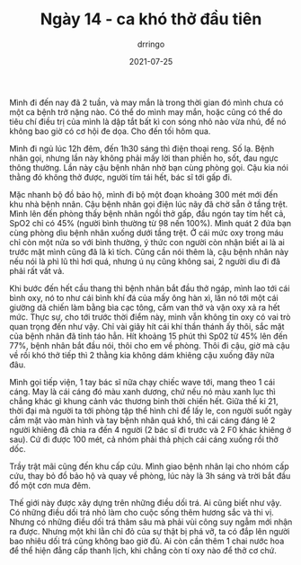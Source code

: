 ﻿---
title: Ngày 14 - ca khó thở đầu tiên
date: 2021-07-25
author: drringo
layout: post
---
Mình đi đến nay đã 2 tuần, và may mắn là trong thời gian đó mình chưa có một ca bệnh trở nặng nào. Có thể do mình may mắn, hoặc cũng có thể do tiêu chí điều trị của mình là dập tắt bất kì con sóng nhỏ nào vừa nhú, để nó không bao giờ có cơ hội đe dọa. Cho đến tối hôm qua.

Mình đi ngủ lúc 12h đêm, đến 1h30 sáng thì điện thoại reng. Số lạ. Bệnh nhân gọi, nhưng lần này không phải mấy lời than phiền ho, sốt, đau ngực thông thường. Lần này cậu bệnh nhân nhờ bạn cùng phòng gọi. Cậu kia nói thằng đó không thở được, người tím tái hết, bác sĩ tới gấp đi.

Mặc nhanh bộ đồ bảo hộ, mình đi bộ một đoạn khoảng 300 mét mới đến khu nhà bệnh nnân. Cậu bệnh nhân gọi điện lúc nãy đã chờ sẵn ở tầng trệt. Mình lên đến phòng thấy bệnh nhân ngồi thở gấp, đầu ngón tay tím hết cả, SpO2 chỉ có 45% (người bình thường từ 98 nến 100%). Mình quát 2 đứa bạn cùng phòng dìu bệnh nhân xuống dưới tầng trệt. Ở cái mức oxy trong máu chỉ còn một nửa so với bình thường, ý thức con người còn nhận biết ai là ai trước mặt mình cũng đã là kì tích. Cũng cần nói thêm là, cậu bệnh nhân này nếu nói là phì lũ thì hơi quá, nhưng ú nụ cũng không sai, 2 người dìu đi đã phải rất vất vả.

Khi bước đến hết cầu thang thì bệnh nhân bắt đầu thở ngáp, mình lao tới cái bình oxy, nó to như cái bình khí đá của mấy ông hàn xì, lăn nó tới một cái giường dã chiến làm bằng bìa cạc tông, cắm van thở và vặn oxy xả ra hết mức. Thực sự, cho tới trước thời điểm này, mình vẫn không tin oxy có vai trò quan trọng đến như vậy. Chỉ vài giây hít cái khí thần thánh ấy thôi, sắc mặt của bệnh nhân đã tỉnh táo hẳn. Hít khoảng 15 phút thì Sp02 từ 45% lên đến 77%, bệnh nhân bắt đầu nói, thôi cho em về phòng. Thôi đi cậu, giờ mà cậu về rồi khó thở tiếp thì 2 thằng kia không dám khiêng cậu xuống đây nữa đâu.

Mình gọi tiếp viện, 1 tay bác sĩ nữa chạy chiếc wave tới, mang theo 1 cái cáng. May là cái cáng đó màu xanh dương, chứ nếu nó màu xanh lục thì chẳng khác gì khung cảnh vác thương binh thời chiến hết. Giữa thế kỉ 21, thời đại mà người ta tới phòng tập thể hình chỉ để lấy le, con người suốt ngày cắm mặt vào màn hình và tay bệnh nhân quá khổ, thì cái cáng đáng lẽ 2 người khiêng đã chia ra đến 4 người (2 bác sĩ đi trước và 2 F0 khác khiêng ở sau). Cứ đi được 100 mét, cả nhóm phải thả phịch cái cáng xuống rồi thở dốc.

Trầy trật mãi cũng đến khu cấp cứu. Mình giao bệnh nhân lại cho nhóm cấp cứu, thay bỏ đồ bảo hộ và quay về phòng, lúc này là 3h sáng và trời bắt đầu đổ một cơn mưa đêm.

Thế giới này được xây dựng trên những điều dối trá. Ai cũng biết như vậy. Có những điều dối trá nhỏ làm cho cuộc sống thêm hương sắc và thi vị. Nhưng có những điều dối trá thâm sâu mà phải vùi công suy ngẫm mới nhận ra được. Nhưng một khi lằn chỉ đỏ của sự thật bị phá vỡ, ta có đắp lên người bao nhiêu dối trá cũng không bao giờ đủ. Ai còn cần thêm 1 chai nước hoa để thể hiện đẳng cấp thanh lịch, khi chẳng còn tí oxy nào để thở cơ chứ.
